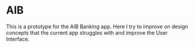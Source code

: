 # AIB
This is a prototype for the AIB Banking app. Here I try to improve on design concepts that the current app struggles with and improve the User Interface.
